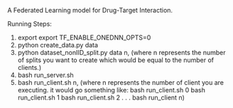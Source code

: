 A Federated Learning model for Drug-Target Interaction.

Running Steps:
1. export export TF_ENABLE_ONEDNN_OPTS=0
2. python create_data.py data
3. python dataset_nonIID_split.py data n, 
    (where n represents the number of splits you want to create which would be equal to the number of clients.)
4. bash run_server.sh
5. bash run_client.sh n, 
    (where n represents the number of client you are executing. it would go something like:
    bash run_client.sh 0
    bash run_client.sh 1
    bash run_client.sh 2
    .
    .
    .
    bash run_client n)
    
